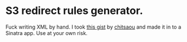 # S3 redirect rules generator.

Fuck writing XML by hand. I took [this gist](https://gist.github.com/chitsaou/5319661) by [chitsaou](https://github.com/chitsaou) and made it in to a Sinatra app. Use at your own risk.



